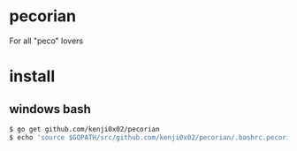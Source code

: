 # pecorian
For all "peco" lovers

# install

## windows bash

```bash
$ go get github.com/kenji0x02/pecorian
$ echo 'source $GOPATH/src/github.com/kenji0x02/pecorian/.bashrc.pecorian.windows' >> ~/.bashrc
```
